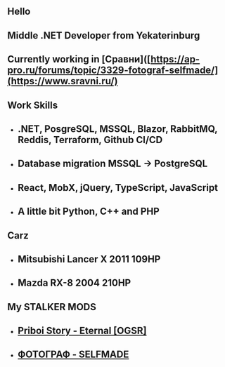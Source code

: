 ## Hello

## **Middle .NET Developer from Yekaterinburg**

## Currently working in [Сравни]([https://ap-pro.ru/forums/topic/3329-fotograf-selfmade/](https://www.sravni.ru/)

## **Work Skills**
- ## .NET, PosgreSQL, MSSQL, Blazor, RabbitMQ, Reddis, Terraform, Github CI/CD
- ## Database migration MSSQL -> PostgreSQL
- ## React, MobX, jQuery, TypeScript, JavaScript
- ## A little bit Python, C++ and PHP

## **Carz**
- ## Mitsubishi Lancer X 2011 109HP
- ## Mazda RX-8 2004 210HP

## **My STALKER MODS**
- ## [Priboi Story - Eternal [OGSR]](https://ap-pro.ru/forums/topic/2963-priboi-story-eternal-ogsr/)
- ## [ФОТОГРАФ - SELFMADE](https://ap-pro.ru/forums/topic/3329-fotograf-selfmade/)
